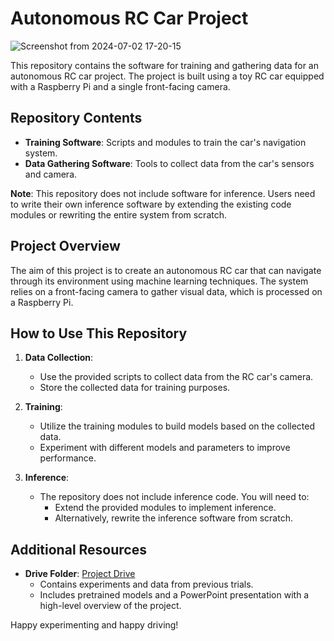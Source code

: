 # Autonomous RC Car Project

![Screenshot from 2024-07-02 17-20-15](https://github.com/IyadElwy/AutonomousCarSoftware/assets/83036619/fb231813-403d-420f-a791-c1c675ecbfe7)


This repository contains the software for training and gathering data for an autonomous RC car project. The project is built using a toy RC car equipped with a Raspberry Pi and a single front-facing camera.

## Repository Contents

- **Training Software**: Scripts and modules to train the car's navigation system.
- **Data Gathering Software**: Tools to collect data from the car's sensors and camera.

**Note**: This repository does not include software for inference. Users need to write their own inference software by extending the existing code modules or rewriting the entire system from scratch.

## Project Overview

The aim of this project is to create an autonomous RC car that can navigate through its environment using machine learning techniques. The system relies on a front-facing camera to gather visual data, which is processed on a Raspberry Pi.

## How to Use This Repository

1. **Data Collection**:
    - Use the provided scripts to collect data from the RC car's camera.
    - Store the collected data for training purposes.

2. **Training**:
    - Utilize the training modules to build models based on the collected data.
    - Experiment with different models and parameters to improve performance.

3. **Inference**:
    - The repository does not include inference code. You will need to:
        - Extend the provided modules to implement inference.
        - Alternatively, rewrite the inference software from scratch.

## Additional Resources

- **Drive Folder**: [Project Drive](https://drive.google.com/drive/folders/1R2jCih48Qa1VRuxLK3PNdFmi35KgT1ai?usp=sharing)
    - Contains experiments and data from previous trials.
    - Includes pretrained models and a PowerPoint presentation with a high-level overview of the project.


Happy experimenting and happy driving!
